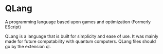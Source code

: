 # QLang
A programming language based upon games and optimization (Formerly EScript)

QLang is a language that is built for simplicity and ease of use. It was mainly made for future compatability with quantum computers. QLang files should go by the extension ql.
